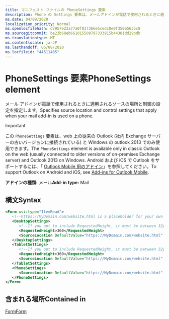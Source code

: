 ```yaml
---
title: マニフェスト ファイルの PhoneSettings 要素
description: Phone の Settings 要素は、メールアドインが電話で使用されるときに適用されるソースの場所と制御の設定を指定します。
ms.date: 04/09/2020
localization_priority: Normal
ms.openlocfilehash: d7957e23a77a0f837366e5cedc0e0f350b5635c8
ms.sourcegitcommit: be23b68eb661015508797333915b44381dd29bdb
ms.translationtype: MT
ms.contentlocale: ja-JP
ms.lasthandoff: 06/08/2020
ms.locfileid: "44611485"
---
```

# <a name="phonesettings-element"></a><span data-ttu-id="a897c-103">PhoneSettings 要素</span><span class="sxs-lookup"><span data-stu-id="a897c-103">PhoneSettings element</span></span>

<span data-ttu-id="a897c-104">メール アドインが電話で使用されるときに適用されるソースの場所と制御の設定を指定します。</span><span class="sxs-lookup"><span data-stu-id="a897c-104">Specifies source location and control settings that apply when your mail add-in is used on a phone.</span></span>

> [!IMPORTANT]
> <span data-ttu-id="a897c-105">この `PhoneSettings` 要素は、web 上の従来の Outlook (社内 Exchange サーバーの古いバージョンに接続されている) と Windows の outlook 2013 でのみ使用できます。</span><span class="sxs-lookup"><span data-stu-id="a897c-105">The `PhoneSettings` element is available only in classic Outlook on the web (usually connected to older versions of on-premises Exchange server) and Outlook 2013 on Windows.</span></span> <span data-ttu-id="a897c-106">Android および iOS で Outlook をサポートするには、「 [Outlook Mobile 用のアドイン](../../outlook/outlook-mobile-addins.md)」を参照してください。</span><span class="sxs-lookup"><span data-stu-id="a897c-106">To support Outlook on Android and iOS, see [Add-ins for Outlook Mobile](../../outlook/outlook-mobile-addins.md).</span></span>

<span data-ttu-id="a897c-107">**アドインの種類:** メール</span><span class="sxs-lookup"><span data-stu-id="a897c-107">**Add-in type:** Mail</span></span>

## <a name="syntax"></a><span data-ttu-id="a897c-108">構文</span><span class="sxs-lookup"><span data-stu-id="a897c-108">Syntax</span></span>

```XML
<Form xsi:type="ItemRead">
   <!--https://MyDomain.com/website.html is a placeholder for your own add-in website.-->
   <DesktopSettings>
      <!--If you opt to include RequestedHeight, it must be between 32px to 450px, inclusive.-->
      <RequestedHeight>360</RequestedHeight>
      <SourceLocation DefaultValue="https://MyDomain.com/website.html" />
   </DesktopSettings>
   <TabletSettings>
      <!--If you opt to include RequestedHeight, it must be between 32px to 450px, inclusive.-->
      <RequestedHeight>360</RequestedHeight>
      <SourceLocation DefaultValue="https://MyDomain.com/website.html" />
   </TabletSettings>
   <PhoneSettings>
      <SourceLocation DefaultValue="https://MyDomain.com/website.html" />
   </PhoneSettings>
</Form>
```

## <a name="contained-in"></a><span data-ttu-id="a897c-109">含まれる場所</span><span class="sxs-lookup"><span data-stu-id="a897c-109">Contained in</span></span>

[<span data-ttu-id="a897c-110">Form</span><span class="sxs-lookup"><span data-stu-id="a897c-110">Form</span></span>](form.md)

